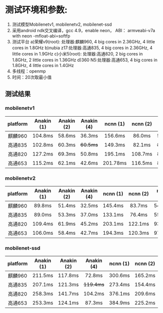 # 测试环境和参数:
1. 测试模型Mobilenetv1, mobilenetv2, mobilenet-ssd
2. 采用android ndk交叉编译，gcc 4.9，enable neon， ABI： armveabi-v7a with neon -mfloat-abi=softfp
3. 测试平台
	a)荣耀v9(root): 处理器:麒麟960,    4 big cores in 2.36GHz, 4 little cores in 1.8GHz
	b)nubia z17:处理器:高通835,    4 big cores in 2.36GHz, 4 little cores in 1.9GHz
	c)小米5(root):  处理器:高通820,    2 big cores in 1.8GHz,  2 little cores in 1.36GHz
	d)360 N5:处理器:高通653,    4 big cores in 1.8GHz, 4 little cores in 1.4GHz
4. 多线程：openmp
5. 时间：20次取最小值

## 测试结果
### mobilenetv1
   |platform | Anakin (1) | Anakin (2) | Anakin (4) | ncnn (1) | ncnn (2) | ncnn (4) | TFlite (1) | TFlite (2) | TFlite (4)| 
   |:---: | :---: | :---: | :---:| :---:| :---:| :---:| :---:| :---:| :---:|
   |麒麟960|104.8ms|58.6ms|36.3ms|156.6ms|86.0ms|51.9ms|151ms|81ms|78ms|
   |高通835|102.8ms|60.3ms|~~60.5ms~~|149.3ms|82.1ms|~~85.3ms~~|145ms|101ms|92ms|
   |高通820|127.2ms|69.3ms|50.8ms|195.1ms|108.7ms|83.7ms|134ms|87ms|81ms|
   |高通653|115.2ms|62.1ms|42.6ms|201.78ms|116.5ms|83.8ms|152ms|97ms|80ms| 

### mobilenetv2

   |platform | Anakin (1) | Anakin (2) | Anakin (4) | ncnn (1) | ncnn (2) | ncnn (4) | TFlite (1) | TFlite (2) | TFlite (4)| 
   |:---: | :---: | :---: | :---:| :---:| :---:| :---:| :---:| :---:| :---:|
   |麒麟960|89.8ms|51.4ms|32.5ms|145.4ms|83.7ms|54.9ms|99ms|65ms|60ms|
   |高通835|89.0ms|53.3ms|37.0ms|133.1ms|76.4ms|55.1ms|98ms|82ms|72ms|
   |高通820|109.4ms|61.9ms|45.2ms|203.1ms|122.1ms|93.9ms|90ms|76ms|71ms|    
   |高通653|106.0ms|58.4ms|42.7ms|194.3ms|120.3ms|97.8ms|104ms|85ms|74ms|

### mobilenet-ssd

   |platform | Anakin (1) | Anakin (2) | Anakin (4) | ncnn (1) | ncnn (2) | ncnn (4) | TFlite (1) | TFlite (2) | TFlite (4)| 
   |:---: | :---: | :---: | :---:| :---:| :---:| :---:| :---:| :---:| :---:|
   |麒麟960|211.5ms|117.8ms|72.8ms|300.6ms|165.2ms|100.6ms|nan|nan|nan|
   |高通835|207.1ms|121.3ms|~~119.4ms~~|273.4ms|154.4ms|~~162.8ms~~|nan|nan|nan|
   |高通820|258.3ms|141.7ms|104.2ms|376.1ms|209.6ms|166.1ms|nan|nan|nan|
   |高通653|253.3ms|124.1ms|87.3ms|384.9ms|225.2ms|159.7ms|nan|nan|nan|